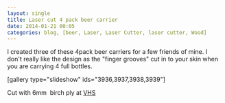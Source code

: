 ```yaml
---
layout: single
title: Laser cut 4 pack beer carrier 
date: 2014-01-21 00:05
categories: blog, [beer, Laser, Laser Cutter, laser cutter, Wood]
---
```

I created three of these 4pack beer carriers for a few friends of mine. I don't really like the design as the "finger grooves" cut in to your skin when you are carrying 4 full bottles.

[gallery type="slideshow" ids="3936,3937,3938,3939"]

Cut with 6mm  birch ply at <a href="http://vancouver.hackspace.ca/wp/">VHS</a>

